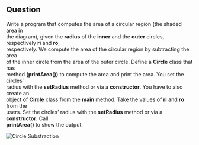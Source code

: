 ## Question
Write a program that computes the area of a circular region (the shaded area in  
the diagram), given the **radius** of the **inner** and the **outer** circles, respectively **ri** and **ro**,  
respectively. We compute the area of the circular region by subtracting the area  
of the inner circle from the area of the outer circle. Define a **Circle** class that has  
method **(printArea())** to compute the area and print the area. You set the circles’  
radius with the **setRadius** method or via a **constructor**. You have to also create an  
object of **Circle** class from the **main** method. Take the values of **ri** and **ro** from the  
users. Set the circles’ radius with the **setRadius** method or via a **constructor**. Call  
**printArea()** to show the output.

![Circle Substraction](https://blogger.googleusercontent.com/img/b/R29vZ2xl/AVvXsEhrDyn5nEZJYd1IBd_2agPgmLIk6pbP9UftDrW_IBQVpaEVuhPP3IZYTxHqDKwnYoR5xE8q9xuW6VXv2JksN2ZdNKmquYZeYajy9rB2MyIfJz7pU-bZ3ld2p54DUuyi4mPxblFgTLwXVbdpLiKvcQ4bdoPaTcPIlct5n4kYA-5NWC_VFLZ2zZrSadE_4w/s291/Circle%20Demo.png)

